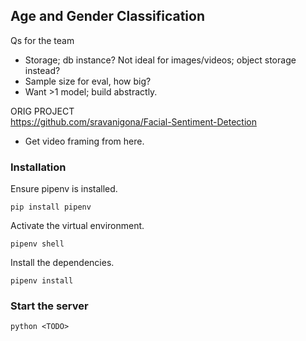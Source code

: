 ## Age and Gender Classification



Qs for the team
- Storage; db instance? Not ideal for images/videos; object storage instead?
- Sample size for eval, how big?
- Want >1 model; build abstractly.




ORIG PROJECT  
https://github.com/sravanigona/Facial-Sentiment-Detection
- Get video framing from here.





### Installation

Ensure pipenv is installed.

    pip install pipenv

Activate the virtual environment.

    pipenv shell

Install the dependencies.

    pipenv install

### Start the server

    python <TODO>
